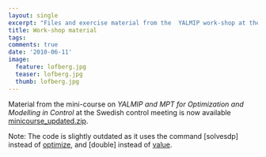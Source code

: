 ```yaml
---
layout: single
excerpt: "Files and exercise material from the  YALMIP work-shop at the Swedish control conference 2010"
title: Work-shop material
tags:
comments: true
date: '2010-06-11'
image:
  feature: lofberg.jpg
  teaser: lofberg.jpg
  thumb: lofberg.jpg
---
```


Material from the mini-course on *YALMIP and MPT for Optimization and Modelling in Control* at the Swedish control meeting is now available [minicourse_updated.zip](/pub/minicourse_updated.zip).

Note: The code is slightly outdated as it uses the command [solvesdp] instead of [optimize](/command/optimize), and [double] instead of [value](/command/value).
